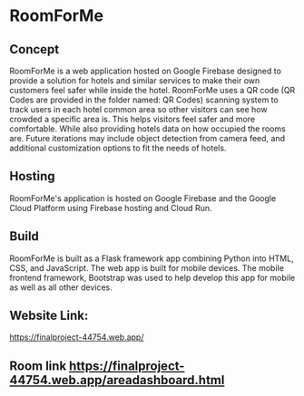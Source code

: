 # RoomForMe
## Concept
RoomForMe is a web application hosted on Google Firebase designed to provide a solution for hotels and similar services to make their own customers feel safer while inside the hotel. RoomForMe uses a QR code (QR Codes are provided in the folder named: QR Codes) scanning system to track users in each hotel common area so other visitors can see how crowded a specific area is. This helps visitors feel safer and more comfortable. While also providing hotels data on how occupied the rooms are. Future iterations may include object detection from camera feed, and additional customization options to fit the needs of hotels. 
## Hosting 
RoomForMe's application is hosted on Google Firebase and the Google Cloud Platform using Firebase hosting and Cloud Run.
## Build
RoomForMe is built as a Flask framework app combining Python into HTML, CSS, and JavaScript. The web app is built for mobile devices. The mobile frontend framework, Bootstrap was used to help develop this app for mobile as well as all other devices.
## Website Link:
https://finalproject-44754.web.app/
## Room link https://finalproject-44754.web.app/areadashboard.html
